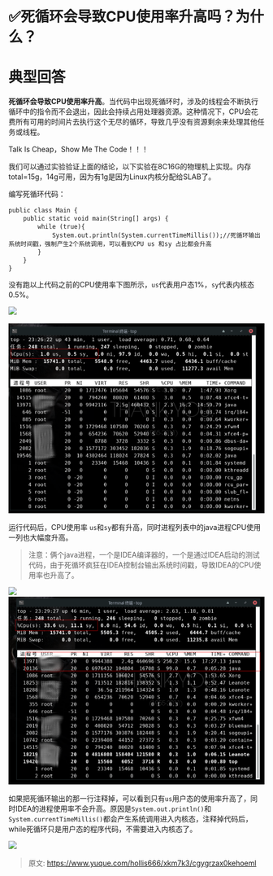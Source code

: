 # ✅死循环会导致CPU使用率升高吗？为什么？

# 典型回答
  
**死循环会导致CPU使用率升高**。当代码中出现死循环时，涉及的线程会不断执行循环中的指令而不会退出，因此会持续占用处理器资源。这种情况下，CPU会花费所有可用的时间片去执行这个无尽的循环，导致几乎没有资源剩余来处理其他任务或线程。



Talk Is Cheap，Show Me The Code！！！

  
我们可以通过实验验证上面的结论，以下实验在8C16G的物理机上实现。内存total=15g，14g可用，因为有1g是因为Linux内核分配给SLAB了。



编写死循环代码：



```plain
public class Main {
    public static void main(String[] args) {
        while (true){
            System.out.println(System.currentTimeMillis());//死循环输出系统时间戳，强制产生2个系统调用，可以看到CPU us 和sy 占比都会升高
        }
    }
}
```



没有跑以上代码之前的CPU使用率下图所示，`us`代表用户态1%，`sy`代表内核态0.5%。

![](./2.png)

![1706941762009-c3653c95-3518-404c-9c15-f657619b72e9.png](./img/LcL6TlEN09BHugHx/1706941762009-c3653c95-3518-404c-9c15-f657619b72e9-770960.png)



运行代码后，CPU使用率 `us`和`sy`都有升高，同时进程列表中的java进程CPU使用一列也大幅度升高。



> 注意：俩个java进程，一个是IDEA编译器的，一个是通过IDEA启动的测试代码，由于死循环疯狂在IDEA控制台输出系统时间戳，导致IDEA的CPU使用率也升高了。
>

![](./3.png)![1706941762013-73a722cf-f17c-4fe5-a11f-f2e979082e2f.png](./img/LcL6TlEN09BHugHx/1706941762013-73a722cf-f17c-4fe5-a11f-f2e979082e2f-455846.png)



如果把死循环输出的那一行注释掉，可以看到只有`us`用户态的使用率升高了，同时IDEA的进程使用率不会升高。原因是`System.out.println()`和`System.currentTimeMillis()`都会产生系统调用进入内核态，注释掉代码后，while死循环只是用户态的程序代码，不需要进入内核态了。

![](./4.png)





> 原文: <https://www.yuque.com/hollis666/xkm7k3/cgygrzax0kehoeml>